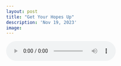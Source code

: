 ```yaml
---
layout: post
title: "Get Your Hopes Up"
description: 'Nov 19, 2023'
image:
---
```


<audio controls preload="metadata">
  <source src="https://docs.google.com/uc?export=open&id=18wn8tvNXIcYsHEMtgQKjTc_VYAFJbLkS" type="audio/mp3">
Your browser does not support the audio element.
</audio>

